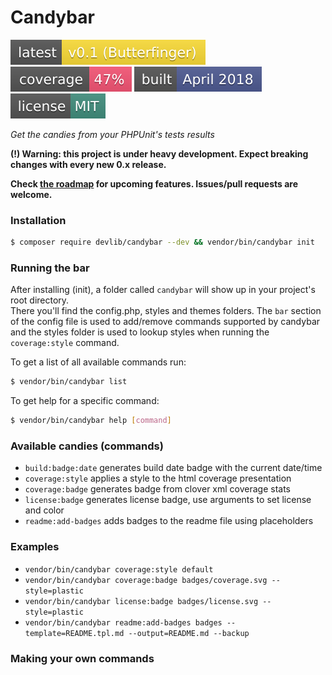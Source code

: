 # Candybar

![release.svg](tests/logs/badges/release.svg) ![coverage.svg](tests/logs/badges/coverage.svg) ![builddate.svg](tests/logs/badges/builddate.svg) ![license.svg](tests/logs/badges/license.svg)

*Get the candies from your PHPUnit's tests results*

**(!) Warning: this project is under heavy development. 
Expect breaking changes with every new 0.x release.**

**Check [the roadmap](https://github.com/adrian7/candybar/blob/dev/ROADMAP.md) 
for upcoming features. Issues/pull requests are welcome.**

### Installation

```bash
$ composer require devlib/candybar --dev && vendor/bin/candybar init
``` 

### Running the bar

After installing (init), a folder called `candybar` will show up in your project's root directory.  
There you'll find the config.php, styles and themes folders. 
The `bar` section of the config file is used to add/remove commands supported by candybar and 
the styles folder is used to lookup styles when running the `coverage:style` command.


To get a list of all available commands run:
```bash
$ vendor/bin/candybar list
```

To get help for a specific command:
```bash
$ vendor/bin/candybar help [command]
```


### Available candies (commands)
 - `build:badge:date` generates build date badge with the current date/time
 - `coverage:style` applies a style to the html coverage presentation
 - `coverage:badge` generates badge from clover xml coverage stats
 - `license:badge` generates license badge, use arguments to set license and color 
 - `readme:add-badges` adds badges to the readme file using <badge-name> placeholders
 
### Examples

 - `vendor/bin/candybar coverage:style default`
 - `vendor/bin/candybar coverage:badge badges/coverage.svg --style=plastic`
 - `vendor/bin/candybar license:badge badges/license.svg --style=plastic`
 - `vendor/bin/candybar readme:add-badges badges --template=README.tpl.md --output=README.md --backup` 
 
### Making your own commands  
